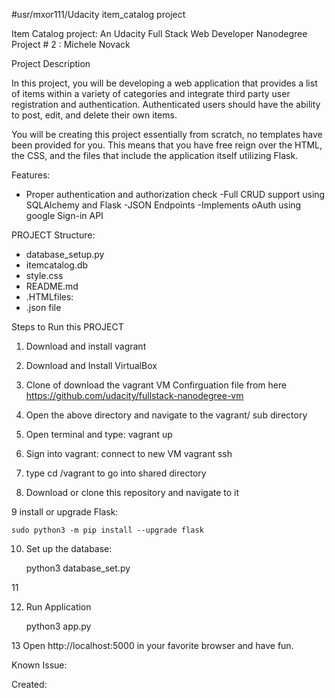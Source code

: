 #usr/mxor111/Udacity item_catalog project

Item Catalog project:
An Udacity Full Stack Web Developer Nanodegree Project # 2 : Michele Novack

Project Description

In this project, you will be developing a web application that provides a list of items within a variety of categories and integrate third party user registration and authentication. Authenticated users should have the ability to post, edit, and delete their own items.

You will be creating this project essentially from scratch, no templates have been provided for you. This means that you have free reign over the HTML, the CSS, and the files that include the application itself utilizing Flask.


Features:
- Proper authentication and authorization check
-Full CRUD support using SQLAlchemy and Flask
-JSON Endpoints
-Implements oAuth using google Sign-in API

PROJECT Structure:

- database_setup.py
- itemcatalog.db
- style.css
- README.md
- .HTMLfiles:
- .json file


Steps to Run this PROJECT

1. Download and install vagrant

2. Download and Install VirtualBox

3. Clone of download the vagrant VM Confirguation file from here
https://github.com/udacity/fullstack-nanodegree-vm

4. Open the above directory and navigate to the vagrant/ sub directory

5. Open terminal and type:
    vagrant up

6. Sign into vagrant: connect to new VM
    vagrant ssh

7. type cd /vagrant to go into shared directory

8. Download or clone this repository and navigate to it

9 install or upgrade Flask:

    sudo python3 -m pip install --upgrade flask

10. Set up the database:

    python3 database_set.py

11


12. Run Application

    python3 app.py

13 Open http://localhost:5000 in your favorite browser and have fun.

Known Issue:


Created: 
